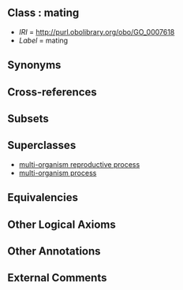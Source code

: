 
## Class : mating

 * *IRI* = http://purl.obolibrary.org/obo/GO_0007618
 * *Label* = mating

## Synonyms


## Cross-references


## Subsets


## Superclasses

 * [multi-organism reproductive process](../../GO/03/GO_0044703.md)
 * [multi-organism process](../../GO/04/GO_0051704.md)

## Equivalencies


## Other Logical Axioms


## Other Annotations


## External Comments

